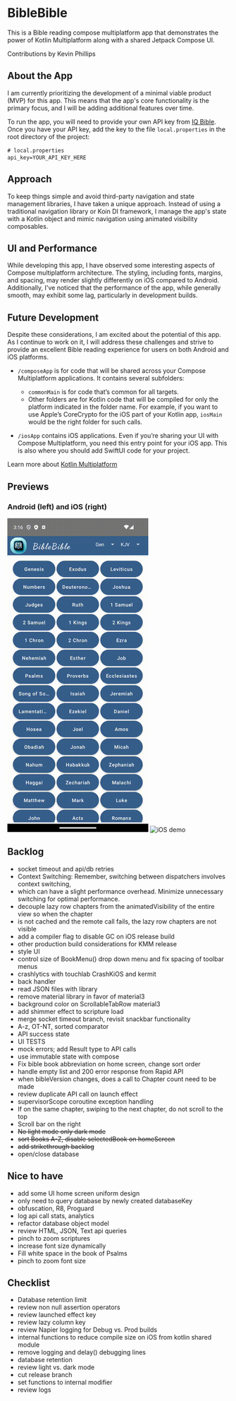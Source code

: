 # BibleBible
This is a Bible reading compose multiplatform app that demonstrates the power of Kotlin Multiplatform along with a shared Jetpack Compose UI.

Contributions by Kevin Phillips

## About the App
I am currently prioritizing the development of a minimal viable product (MVP) for this app. This means that the app's core functionality is the primary focus, and I will be adding additional features over time.

To run the app, you will need to provide your own API key from [IQ Bible](https://rapidapi.com/vibrantmiami/api/iq-bible). Once you have your API key, add the key to the file `local.properties` in the root directory of the project:
```
# local.properties
api_key=YOUR_API_KEY_HERE
```

## Approach
To keep things simple and avoid third-party navigation and state management libraries, I have taken a unique approach. Instead of using a traditional navigation library or Koin DI framework, I manage the app's state with a Kotlin object and mimic navigation using animated visibility composables.

## UI and Performance
While developing this app, I have observed some interesting aspects of Compose multiplatform architecture. The styling, including fonts, margins, and spacing, may render slightly differently on iOS compared to Android. Additionally, I've noticed that the performance of the app, while generally smooth, may exhibit some lag, particularly in development builds.

## Future Development
Despite these considerations, I am excited about the potential of this app. As I continue to work on it, I will address these challenges and strive to provide an excellent Bible reading experience for users on both Android and iOS platforms.

* `/composeApp` is for code that will be shared across your Compose Multiplatform applications.
  It contains several subfolders:
  - `commonMain` is for code that’s common for all targets.
  - Other folders are for Kotlin code that will be compiled for only the platform indicated in the folder name.
    For example, if you want to use Apple’s CoreCrypto for the iOS part of your Kotlin app,
    `iosMain` would be the right folder for such calls.

* `/iosApp` contains iOS applications. Even if you’re sharing your UI with Compose Multiplatform, 
  you need this entry point for your iOS app. This is also where you should add SwiftUI code for your project.


Learn more about [Kotlin Multiplatform](https://www.jetbrains.com/help/kotlin-multiplatform-dev/get-started.html)

## Previews
### Android (left) and iOS (right)
![Android demo](previews/demo_android.gif)
![iOS demo](previews/demo_ios.gif)

## Backlog
*   socket timeout and api/db retries
*   Context Switching: Remember, switching between dispatchers involves context switching, 
*   which can have a slight performance overhead. Minimize unnecessary switching for optimal performance.
*   decouple lazy row chapters from the animatedVisibility of the entire view so when the chapter 
*   is not cached and the remote call fails, the lazy row chapters are not visible
*   add a compiler flag to disable GC on iOS release build
*   other production build considerations for KMM release
*   style UI
*   control size of BookMenu() drop down menu and fix spacing of toolbar menus
*   crashlytics with touchlab CrashKiOS and kermit
*   back handler
*   read JSON files with library
*   remove material library in favor of material3
*   background color on ScrollableTabRow material3
*   add shimmer effect to scripture load
*   merge socket timeout branch, revisit snackbar functionality
*   A-z, OT-NT, sorted comparator
*   API success state
*   UI TESTS
*   mock errors; add Result type to API calls
*   use immutable state with compose
*   Fix bible book abbreviation on home screen, change sort order
*   handle empty list and 200 error response from Rapid API
*   when bibleVersion changes, does a call to Chapter count need to be made
*   review duplicate API call on launch effect
*   supervisorScope coroutine exception handling 
*   If on the same chapter, swiping to the next chapter, do not scroll to the top 
*   Scroll bar on the right 
*   ~~No light mode only dark mode~~
*   ~~sort Books A-Z, disable selectedBook on homeScreen~~
*   ~~add strikethrough backlog~~
*   open/close database

## Nice to have
*   add some UI home screen uniform design
*   only need to query database by newly created databaseKey
*   obfuscation, R8, Proguard
*   log api call stats, analytics
*   refactor database object model
*   review HTML, JSON, Text api queries
*   pinch to zoom scriptures
*   increase font size dynamically
*   Fill white space in the book of Psalms
*   pinch to zoom font size

## Checklist
*   Database retention limit
*   review non null assertion operators
*   review launched effect key
*   review lazy column key
*   review Napier logging for Debug vs. Prod builds
*   internal functions to reduce compile size on iOS from kotlin shared module
*   remove logging and delay() debugging lines
*   database retention
*   review light vs. dark mode
*   cut release branch
*   set functions to internal modifier
*   review logs